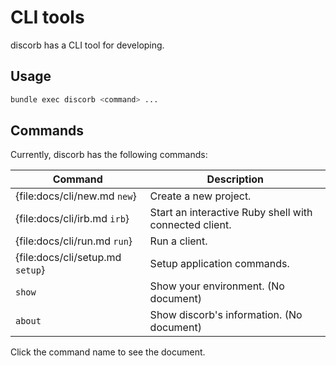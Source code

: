 <!--
# @title CLI tools
-->

# CLI tools

discorb has a CLI tool for developing.

## Usage

```bash
bundle exec discorb <command> ...
```

## Commands

Currently, discorb has the following commands:

| Command | Description |
|---------|-------------|
| {file:docs/cli/new.md `new`} | Create a new project. |
| {file:docs/cli/irb.md `irb`} | Start an interactive Ruby shell with connected client. |
| {file:docs/cli/run.md `run`} | Run a client. |
| {file:docs/cli/setup.md `setup`} | Setup application commands. |
| `show` | Show your environment. (No document) |
| `about` | Show discorb's information. (No document) |

Click the command name to see the document.